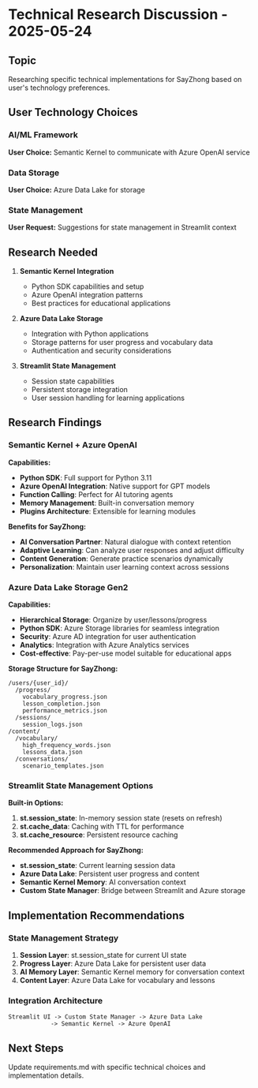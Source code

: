 # Technical Research Discussion - 2025-05-24

## Topic
Researching specific technical implementations for SayZhong based on user's technology preferences.

## User Technology Choices

### AI/ML Framework
**User Choice:** Semantic Kernel to communicate with Azure OpenAI service

### Data Storage
**User Choice:** Azure Data Lake for storage

### State Management
**User Request:** Suggestions for state management in Streamlit context

## Research Needed

1. **Semantic Kernel Integration**
   - Python SDK capabilities and setup
   - Azure OpenAI integration patterns
   - Best practices for educational applications

2. **Azure Data Lake Storage**
   - Integration with Python applications
   - Storage patterns for user progress and vocabulary data
   - Authentication and security considerations

3. **Streamlit State Management**
   - Session state capabilities
   - Persistent storage integration
   - User session handling for learning applications

## Research Findings

### Semantic Kernel + Azure OpenAI

**Capabilities:**
- **Python SDK**: Full support for Python 3.11
- **Azure OpenAI Integration**: Native support for GPT models
- **Function Calling**: Perfect for AI tutoring agents
- **Memory Management**: Built-in conversation memory
- **Plugins Architecture**: Extensible for learning modules

**Benefits for SayZhong:**
- **AI Conversation Partner**: Natural dialogue with context retention
- **Adaptive Learning**: Can analyze user responses and adjust difficulty
- **Content Generation**: Generate practice scenarios dynamically
- **Personalization**: Maintain user learning context across sessions

### Azure Data Lake Storage Gen2

**Capabilities:**
- **Hierarchical Storage**: Organize by user/lessons/progress
- **Python SDK**: Azure Storage libraries for seamless integration
- **Security**: Azure AD integration for user authentication
- **Analytics**: Integration with Azure Analytics services
- **Cost-effective**: Pay-per-use model suitable for educational apps

**Storage Structure for SayZhong:**
```
/users/{user_id}/
  /progress/
    vocabulary_progress.json
    lesson_completion.json
    performance_metrics.json
  /sessions/
    session_logs.json
/content/
  /vocabulary/
    high_frequency_words.json
    lessons_data.json
  /conversations/
    scenario_templates.json
```

### Streamlit State Management Options

**Built-in Options:**
1. **st.session_state**: In-memory session state (resets on refresh)
2. **st.cache_data**: Caching with TTL for performance
3. **st.cache_resource**: Persistent resource caching

**Recommended Approach for SayZhong:**
- **st.session_state**: Current learning session data
- **Azure Data Lake**: Persistent user progress and content
- **Semantic Kernel Memory**: AI conversation context
- **Custom State Manager**: Bridge between Streamlit and Azure storage

## Implementation Recommendations

### State Management Strategy
1. **Session Layer**: st.session_state for current UI state
2. **Progress Layer**: Azure Data Lake for persistent user data
3. **AI Memory Layer**: Semantic Kernel memory for conversation context
4. **Content Layer**: Azure Data Lake for vocabulary and lessons

### Integration Architecture
```
Streamlit UI -> Custom State Manager -> Azure Data Lake
            -> Semantic Kernel -> Azure OpenAI
```

## Next Steps
Update requirements.md with specific technical choices and implementation details.
